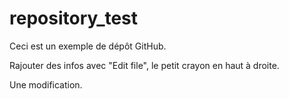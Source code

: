 # repository_test
Ceci est un exemple de dépôt GitHub.

Rajouter des infos avec "Edit file", le petit crayon en haut à droite.

Une modification.